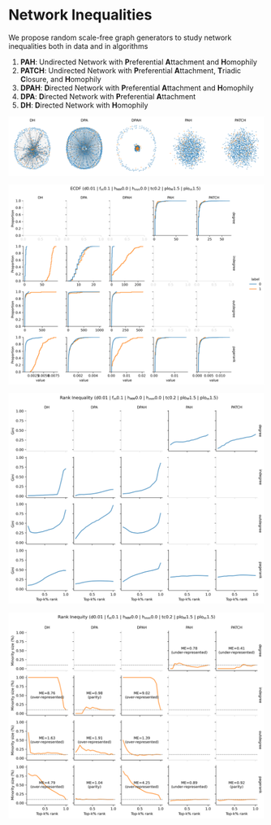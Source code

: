 # Network Inequalities
We propose random scale-free graph generators to study network inequalities both in data and in algorithms

1. **PAH**: Undirected Network with **P**referential **A**ttachment and **H**omophily 
1. **PATCH**: Undirected Network with **P**referential **A**ttachment, **T**riadic **C**losure, and **H**omophily 
1. **DPAH**: **D**irected Network with **P**referential **A**ttachment and **H**omophily 
1. **DPA**: **D**irected Network with **P**referential **A**ttachment
1. **DH**: **D**irected Network with **H**omophily 

![Networks](plots/networks_across_generators_d0.01_fm0.1_hMM0.0_hmm0.0_tc0.2_ploM1.5_plom1.5.png)

![Node Distributions](plots/distribution_across_generators_ecdf_d0.01_fm0.1_hMM0.0_hmm0.0_tc0.2_ploM1.5_plom1.5.png)

![Inequality](plots/inequality_across_generators_d0.01_fm0.1_hMM0.0_hmm0.0_tc0.2_ploM1.5_plom1.5.png)

![Inequity](plots/inequity_across_generators_d0.01_fm0.1_hMM0.0_hmm0.0_tc0.2_ploM1.5_plom1.5.png)
